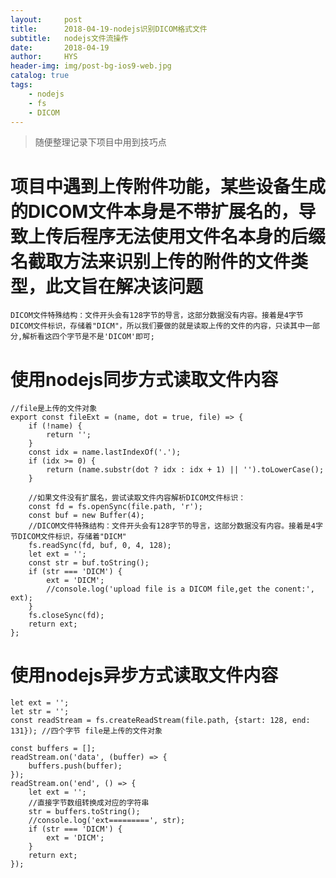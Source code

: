 ```yaml
---
layout:     post
title:      2018-04-19-nodejs识别DICOM格式文件
subtitle:   nodejs文件流操作
date:       2018-04-19
author:     HYS
header-img: img/post-bg-ios9-web.jpg
catalog: true
tags:
    - nodejs
    - fs
    - DICOM
---
```


>随便整理记录下项目中用到技巧点


# 项目中遇到上传附件功能，某些设备生成的DICOM文件本身是不带扩展名的，导致上传后程序无法使用文件名本身的后缀名截取方法来识别上传的附件的文件类型，此文旨在解决该问题
    DICOM文件特殊结构：文件开头会有128字节的导言，这部分数据没有内容。接着是4字节DICOM文件标识，存储着"DICM"，所以我们要做的就是读取上传的文件的内容，只读其中一部分,解析看这四个字节是不是'DICOM'即可;

# 使用nodejs同步方式读取文件内容

    //file是上传的文件对象
    export const fileExt = (name, dot = true, file) => {
        if (!name) {
            return '';
        }
        const idx = name.lastIndexOf('.');
        if (idx >= 0) {
            return (name.substr(dot ? idx : idx + 1) || '').toLowerCase();
        }

        //如果文件没有扩展名，尝试读取文件内容解析DICOM文件标识：
        const fd = fs.openSync(file.path, 'r');
        const buf = new Buffer(4);
        //DICOM文件特殊结构：文件开头会有128字节的导言，这部分数据没有内容。接着是4字节DICOM文件标识，存储着"DICM"
        fs.readSync(fd, buf, 0, 4, 128);
        let ext = '';
        const str = buf.toString();
        if (str === 'DICM') {
            ext = 'DICM';
            //console.log('upload file is a DICOM file,get the conent:', ext);
        }
        fs.closeSync(fd);
        return ext;    
    };

# 使用nodejs异步方式读取文件内容

    let ext = '';
    let str = '';
    const readStream = fs.createReadStream(file.path, {start: 128, end: 131}); //四个字节 file是上传的文件对象

    const buffers = [];
    readStream.on('data', (buffer) => {        
        buffers.push(buffer);
    });
    readStream.on('end', () => {
        let ext = '';
        //直接字节数组转换成对应的字符串
        str = buffers.toString();
        //console.log('ext=========', str);
        if (str === 'DICM') {
            ext = 'DICM';
        }
        return ext;
    });
